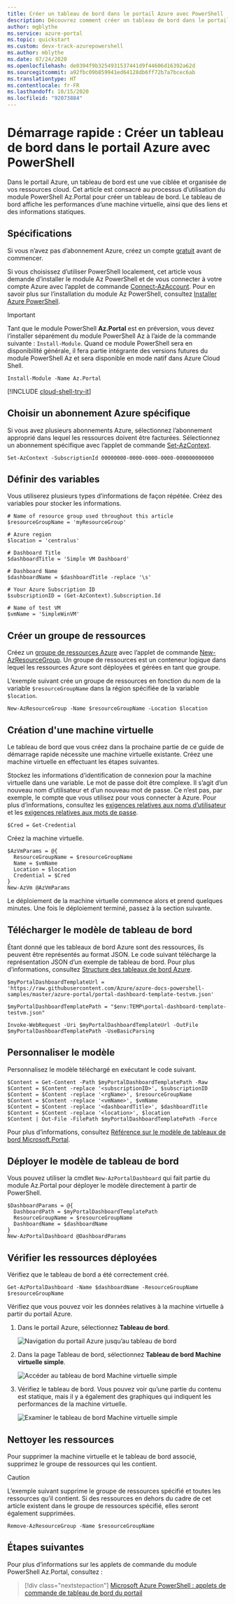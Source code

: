 ```yaml
---
title: Créer un tableau de bord dans le portail Azure avec PowerShell
description: Découvrez comment créer un tableau de bord dans le portail Azure à l’aide d’Azure PowerShell.
author: mgblythe
ms.service: azure-portal
ms.topic: quickstart
ms.custom: devx-track-azurepowershell
ms.author: mblythe
ms.date: 07/24/2020
ms.openlocfilehash: de0394f9b3254931537441d9f44606d16392a62d
ms.sourcegitcommit: a92fbc09b859941ed64128db6ff72b7a7bcec6ab
ms.translationtype: HT
ms.contentlocale: fr-FR
ms.lasthandoff: 10/15/2020
ms.locfileid: "92073884"
---
```

# <a name="quickstart-create-an-azure-portal-dashboard-with-powershell"></a>Démarrage rapide : Créer un tableau de bord dans le portail Azure avec PowerShell

Dans le portail Azure, un tableau de bord est une vue ciblée et organisée de vos ressources cloud. Cet article est consacré au processus d’utilisation du module PowerShell Az.Portal pour créer un tableau de bord.
Le tableau de bord affiche les performances d’une machine virtuelle, ainsi que des liens et des informations statiques.

## <a name="requirements"></a>Spécifications

Si vous n’avez pas d’abonnement Azure, créez un compte [gratuit](https://azure.microsoft.com/free/) avant de commencer.

Si vous choisissez d’utiliser PowerShell localement, cet article vous demande d’installer le module Az PowerShell et de vous connecter à votre compte Azure avec l’applet de commande [Connect-AzAccount](/powershell/module/az.accounts/connect-azaccount). Pour en savoir plus sur l’installation du module Az PowerShell, consultez [Installer Azure PowerShell](/powershell/azure/install-az-ps).

> [!IMPORTANT]
> Tant que le module PowerShell **Az.Portal** est en préversion, vous devez l’installer séparément du module PowerShell Az à l’aide de la commande suivante : `Install-Module`. Quand ce module PowerShell sera en disponibilité générale, il fera partie intégrante des versions futures du module PowerShell Az et sera disponible en mode natif dans Azure Cloud Shell.

```azurepowershell-interactive
Install-Module -Name Az.Portal
```

[!INCLUDE [cloud-shell-try-it](../../includes/cloud-shell-try-it.md)]

## <a name="choose-a-specific-azure-subscription"></a>Choisir un abonnement Azure spécifique

Si vous avez plusieurs abonnements Azure, sélectionnez l’abonnement approprié dans lequel les ressources doivent être facturées. Sélectionnez un abonnement spécifique avec l’applet de commande [Set-AzContext](/powershell/module/az.accounts/set-azcontext).

```azurepowershell-interactive
Set-AzContext -SubscriptionId 00000000-0000-0000-0000-000000000000
```

## <a name="define-variables"></a>Définir des variables

Vous utiliserez plusieurs types d’informations de façon répétée. Créez des variables pour stocker les informations.

```azurepowershell-interactive
# Name of resource group used throughout this article
$resourceGroupName = 'myResourceGroup'

# Azure region
$location = 'centralus'

# Dashboard Title
$dashboardTitle = 'Simple VM Dashboard'

# Dashboard Name
$dashboardName = $dashboardTitle -replace '\s'

# Your Azure Subscription ID
$subscriptionID = (Get-AzContext).Subscription.Id

# Name of test VM
$vmName = 'SimpleWinVM'
```

## <a name="create-a-resource-group"></a>Créer un groupe de ressources

Créez un [groupe de ressources Azure](../azure-resource-manager/management/overview.md) avec l’applet de commande [New-AzResourceGroup](/powershell/module/az.resources/new-azresourcegroup). Un groupe de ressources est un conteneur logique dans lequel les ressources Azure sont déployées et gérées en tant que groupe.

L’exemple suivant crée un groupe de ressources en fonction du nom de la variable `$resourceGroupName` dans la région spécifiée de la variable `$location`.

```azurepowershell-interactive
New-AzResourceGroup -Name $resourceGroupName -Location $location
```

## <a name="create-a-virtual-machine"></a>Création d'une machine virtuelle

Le tableau de bord que vous créez dans la prochaine partie de ce guide de démarrage rapide nécessite une machine virtuelle existante. Créez une machine virtuelle en effectuant les étapes suivantes.

Stockez les informations d’identification de connexion pour la machine virtuelle dans une variable. Le mot de passe doit être complexe. Il s’agit d’un nouveau nom d’utilisateur et d’un nouveau mot de passe. Ce n’est pas, par exemple, le compte que vous utilisez pour vous connecter à Azure. Pour plus d’informations, consultez les [exigences relatives aux noms d’utilisateur](../virtual-machines/windows/faq.md#what-are-the-username-requirements-when-creating-a-vm) et les [exigences relatives aux mots de passe](../virtual-machines/windows/faq.md#what-are-the-password-requirements-when-creating-a-vm).

```azurepowershell-interactive
$Cred = Get-Credential
```

Créez la machine virtuelle.

```azurepowershell-interactive
$AzVmParams = @{
  ResourceGroupName = $resourceGroupName
  Name = $vmName
  Location = $location
  Credential = $Cred
}
New-AzVm @AzVmParams
```

Le déploiement de la machine virtuelle commence alors et prend quelques minutes. Une fois le déploiement terminé, passez à la section suivante.

## <a name="download-the-dashboard-template"></a>Télécharger le modèle de tableau de bord

Étant donné que les tableaux de bord Azure sont des ressources, ils peuvent être représentés au format JSON. Le code suivant télécharge la représentation JSON d’un exemple de tableau de bord. Pour plus d’informations, consultez [Structure des tableaux de bord Azure](./azure-portal-dashboards-structure.md).

```azurepowershell-interactive
$myPortalDashboardTemplateUrl = 'https://raw.githubusercontent.com/Azure/azure-docs-powershell-samples/master/azure-portal/portal-dashboard-template-testvm.json'

$myPortalDashboardTemplatePath = "$env:TEMP\portal-dashboard-template-testvm.json"

Invoke-WebRequest -Uri $myPortalDashboardTemplateUrl -OutFile $myPortalDashboardTemplatePath -UseBasicParsing
```

## <a name="customize-the-template"></a>Personnaliser le modèle

Personnalisez le modèle téléchargé en exécutant le code suivant.

```azurepowershell
$Content = Get-Content -Path $myPortalDashboardTemplatePath -Raw
$Content = $Content -replace '<subscriptionID>', $subscriptionID
$Content = $Content -replace '<rgName>', $resourceGroupName
$Content = $Content -replace '<vmName>', $vmName
$Content = $Content -replace '<dashboardTitle>', $dashboardTitle
$Content = $Content -replace '<location>', $location
$Content | Out-File -FilePath $myPortalDashboardTemplatePath -Force
```

Pour plus d’informations, consultez [Référence sur le modèle de tableaux de bord Microsoft.Portal](/azure/templates/microsoft.portal/dashboards).

## <a name="deploy-the-dashboard-template"></a>Déployer le modèle de tableau de bord

Vous pouvez utiliser la cmdlet `New-AzPortalDashboard` qui fait partie du module Az.Portal pour déployer le modèle directement à partir de PowerShell.

```azurepowershell
$DashboardParams = @{
  DashboardPath = $myPortalDashboardTemplatePath
  ResourceGroupName = $resourceGroupName
  DashboardName = $dashboardName
}
New-AzPortalDashboard @DashboardParams
```

## <a name="review-the-deployed-resources"></a>Vérifier les ressources déployées

Vérifiez que le tableau de bord a été correctement créé.

```azurepowershell
Get-AzPortalDashboard -Name $dashboardName -ResourceGroupName $resourceGroupName
```

Vérifiez que vous pouvez voir les données relatives à la machine virtuelle à partir du portail Azure.

1. Dans le portail Azure, sélectionnez **Tableau de bord**.

   ![Navigation du portail Azure jusqu’au tableau de bord](media/quickstart-portal-dashboard-powershell/navigate-to-dashboards.png)

1. Dans la page Tableau de bord, sélectionnez **Tableau de bord Machine virtuelle simple**.

   ![Accéder au tableau de bord Machine virtuelle simple](media/quickstart-portal-dashboard-powershell/select-simple-vm-dashboard.png)

1. Vérifiez le tableau de bord. Vous pouvez voir qu’une partie du contenu est statique, mais il y a également des graphiques qui indiquent les performances de la machine virtuelle.

   ![Examiner le tableau de bord Machine virtuelle simple](media/quickstart-portal-dashboard-powershell/review-simple-vm-dashboard.png)

## <a name="clean-up-resources"></a>Nettoyer les ressources

Pour supprimer la machine virtuelle et le tableau de bord associé, supprimez le groupe de ressources qui les contient.

> [!CAUTION]
> L’exemple suivant supprime le groupe de ressources spécifié et toutes les ressources qu’il contient.
> Si des ressources en dehors du cadre de cet article existent dans le groupe de ressources spécifié, elles seront également supprimées.

```azurepowershell-interactive
Remove-AzResourceGroup -Name $resourceGroupName
```

## <a name="next-steps"></a>Étapes suivantes

Pour plus d’informations sur les applets de commande du module PowerShell Az.Portal, consultez :

> [!div class="nextstepaction"]
> [Microsoft Azure PowerShell : applets de commande de tableau de bord du portail](/powershell/module/Az.Portal/)